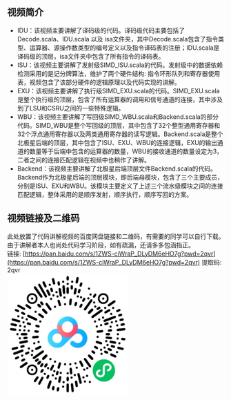 ## 视频简介
- IDU：该视频主要讲解了译码级的代码。译码级代码主要包括了Decode.scala、IDU.scala 以及 isa文件夹，其中Decode.scala包含了指令类型、运算器、源操作数类型的编号定义以及指令译码表的注册；IDU.scala是译码级的顶层，isa文件夹中包含了所有指令的译码表。
- ISU：该视频主要讲解了发射级SIMD_ISU.scala的代码。发射级中的数据依赖检测采用的是记分牌算法，维护了两个硬件结构: 指令环形队列和寄存器使用表，视频包含了该部分硬件的逻辑原理以及代码实现的讲解。
- EXU：该视频主要讲解了执行级SIMD_EXU.scala的代码。SIMD_EXU.scala是整个执行级的顶层，包含了所有运算器的调用和信号通道的连接，其中涉及到了LSU和CSRU之间的一些特殊逻辑。
- WBU：该视频主要讲解了写回级SIMD_WBU.scala和Backend.scala的部分代码。SIMD_WBU是整个写回级的顶层，其中包含了32个整型通用寄存器和32个浮点通用寄存器以及两类通用寄存器的读写逻辑。Backend.scala是整个北极星后端的顶层，其中包含了ISU、EXU、WBU的连接逻辑，EXU的输出通道的数量等于后端中包含的运算器的数量，WBU的接收通道的数量设定为3，二者之间的连接匹配逻辑在视频中也稍作了讲解。
- Backend：该视频主要讲解了北极星后端顶层文件Backend.scala的代码。Backend作为北极星后端的顶层模块，即后端母模块，包含了三个主要成员，分别是ISU、EXU和WBU。该模块主要定义了上述三个流水级模块之间的连接匹配逻辑，整体采用的是顺序发射，顺序执行，顺序写回的方案。
## 视频链接及二维码
此处放置了代码讲解视频的百度网盘链接和二维码，有需要的同学可以自行下载。由于讲解者本人也尚处代码学习阶段，如有疏漏，还请多多包涵指正。<br />链接: [https://pan.baidu.com/s/1ZWS-ciWraP_DLyDM6eHO7g?pwd=2qvr](https://pan.baidu.com/s/1ZWS-ciWraP_DLyDM6eHO7g?pwd=2qvr) 提取码: 2qvr<br />![image.png](https://github.com/CallWoa/OpenBPU2-doc/blob/master/image/code.png?raw=true)
## <br />
